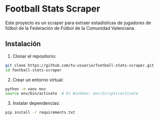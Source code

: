 # Football Stats Scraper

Este proyecto es un scraper para extraer estadísticas de jugadores de fútbol de la Federación de Fútbol de la Comunidad Valenciana.

## Instalación

1. Clonar el repositorio:
```bash
git clone https://github.com/tu-usuario/football-stats-scraper.git
cd football-stats-scraper
```

2. Crear un entorno virtual:
```bash
python -m venv env
source env/bin/activate  # En Windows: env\Scripts\activate
```

3. Instalar dependencias:
```bash
pip install -r requirements.txt
```
